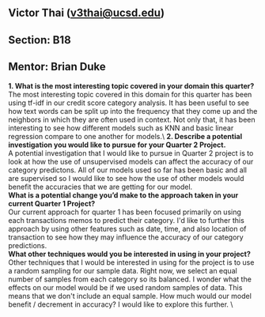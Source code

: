 ## Victor Thai (v3thai@ucsd.edu)
## Section: B18
## Mentor: Brian Duke

**1. What is the most interesting topic covered in your domain this quarter?** \
The most interesting topic covered in this domain for this quarter has been using tf-idf in our credit score category analysis. It has been useful to see how text words can be split up into the frequency that they come up and the neighbors in which they are often used in context. Not only that, it has been interesting to see how different models such as KNN and basic linear regression compare to one another for models.\ 
**2. Describe a potential investigation you would like to pursue for your Quarter 2 Project.** \
A potential investigation that I would like to pursue in Quarter 2 project is to look at how the use of unsupervised models can affect the accuracy of our category predictons. All of our models used so far has been basic and all are supervised so I would like to see how the use of other models would benefit the accuracies that we are getting for our model. \
**What is a potential change you’d make to the approach taken in your current Quarter 1 Project?** \
Our current approach for quarter 1 has been focused primarily on using each transactions memos to predict their category. I'd like to further this approach by using other features such as date, time, and also location of transaction to see how they may influence the accuracy of our category predictions. \
**What other techniques would you be interested in using in your project?** \
Other techniques that I would be interested in using for the project is to use a random sampling for our sample data. Right now, we select an equal number of samples from each category so its balanced. I wonder what the effects on our model would be if we used random samples of data. This means that we don't include an equal sample. How much would our model benefit / decrement in accuracy? I would like to explore this further. \
